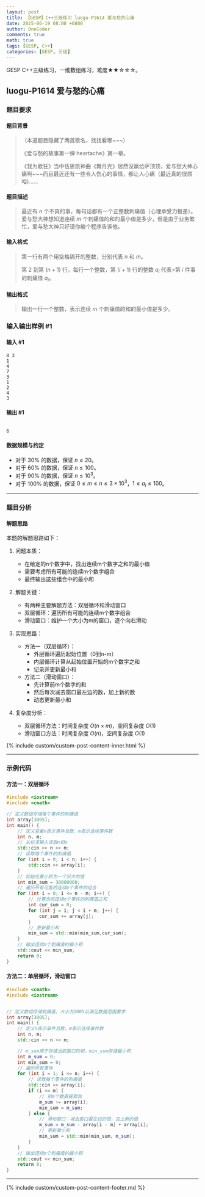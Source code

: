 ```yaml
---
layout: post
title: 【GESP】C++三级练习 luogu-P1614 爱与愁的心痛
date: 2025-06-19 08:00 +0800
author: OneCoder
comments: true
math: true
tags: [GESP, C++]
categories: [GESP, 三级]
---
```

GESP C++三级练习，一维数组练习，难度★★☆☆☆。

<!--more-->

## luogu-P1614 爱与愁的心痛

### 题目要求

#### 题目背景

>（本道题目隐藏了两首歌名，找找看哪~~~）
>
>《爱与愁的故事第一弹·heartache》第一章。
>
>《我为歌狂》当中伍思凯神曲《舞月光》居然没赢给萨顶顶，爱与愁大神心痛啊~~~而且最近还有一些令人伤心的事情，都让人心痛（最近真的很烦哈)……

#### 题目描述

>最近有 $n$ 个不爽的事，每句话都有一个正整数刺痛值（心理承受力极差）。爱与愁大神想知道连续 $m$ 个刺痛值的和的最小值是多少，但是由于业务繁忙，爱与愁大神只好请你编个程序告诉他。

#### 输入格式

>第一行有两个用空格隔开的整数，分别代表 $n$ 和 $m$。
>
>第 $2$ 到第 $(n + 1)$ 行，每行一个整数，第 $(i + 1)$ 行的整数 $a_i$ 代表>第 $i$ 件事的刺痛值 $a_i$。

#### 输出格式

>输出一行一个整数，表示连续 $m$ 个刺痛值的和的最小值是多少。

### 输入输出样例 #1

#### 输入 #1

```plaintext
8 3
1
4
7
3
1
2
4
3
```

#### 输出 #1

```plaintext

6
```

#### 数据规模与约定

- 对于 $30\%$ 的数据，保证 $n \leq 20$。
- 对于 $60\%$ 的数据，保证 $n \leq 100$。
- 对于 $90\%$ 的数据，保证 $n \leq 10^3$。
- 对于 $100\%$ 的数据，保证 $0 \leq m \leq n \leq 3 \times 10^3$，$1 \leq a_i \leq 100$。

---

### 题目分析

#### 解题思路

本题的解题思路如下：

1. 问题本质：
   - 在给定的n个数字中，找出连续m个数字之和的最小值
   - 需要考虑所有可能的连续m个数字组合
   - 最终输出这些组合中的最小和

2. 解题关键：
   - 有两种主要解题方法：双层循环和滑动窗口
   - 双层循环：遍历所有可能的连续m个数字组合
   - 滑动窗口：维护一个大小为m的窗口，逐个向右滑动

3. 实现思路：
   - 方法一（双层循环）：
     - 外层循环遍历起始位置（0到n-m）
     - 内层循环计算从起始位置开始的m个数字之和
     - 记录并更新最小和
   - 方法二（滑动窗口）：
     - 先计算前m个数字的和
     - 然后每次减去窗口最左边的数，加上新的数
     - 动态更新最小和

4. 复杂度分析：
   - 双层循环方法：时间复杂度 $O(n×m)$，空间复杂度 $O(1)$
   - 滑动窗口方法：时间复杂度 $O(n)$，空间复杂度 $O(1)$

{% include custom/custom-post-content-inner.html %}

---

### 示例代码

#### 方法一：双层循环

```cpp
#include <iostream>
#include <cmath>

// 定义数组存储每个事件的刺痛值
int array[3005];
int main() {
    // 定义变量n表示事件总数，m表示连续事件数
    int n, m;
    // 从标准输入读取n和m
    std::cin >> n >> m;
    // 读取每个事件的刺痛值
    for (int i = 0; i < n; i++) {
        std::cin >> array[i];
    }
    // 初始化最小和为一个较大的值
    int min_sum = 30000000;
    // 遍历所有可能的连续m个事件的组合
    for (int i = 0; i <= n - m; i++) {
        // 计算当前连续m个事件的刺痛值之和
        int cur_sum = 0;
        for (int j = i; j < i + m; j++) {
            cur_sum += array[j];
        }
        // 更新最小和
        min_sum = std::min(min_sum,cur_sum);
    }
    // 输出连续m个刺痛值的最小和
    std::cout << min_sum;
    return 0;
}                
```

#### 方法二：单层循环，滑动窗口

```cpp
#include <cmath>
#include <iostream>


// 定义数组存储刺痛值，大小为3005以满足数据范围要求
int array[3005];
int main() {
    // 定义n表示事件总数，m表示连续事件数
    int n, m;
    std::cin >> n >> m;

    // m_sum用于存储当前窗口的和，min_sum存储最小和
    int m_sum = 0;
    int min_sum = 0;
    // 遍历所有事件
    for (int i = 1; i <= n; i++) {
        // 读取每个事件的刺痛值
        std::cin >> array[i];
        if (i <= m) {
            // 前m个数直接累加
            m_sum += array[i];
            min_sum = m_sum;
        } else {
            // 滑动窗口：减去窗口最左边的值，加上新的值
            m_sum = m_sum - array[i - m] + array[i];
            // 更新最小和
            min_sum = std::min(min_sum, m_sum);
        }
    }
    // 输出连续m个刺痛值的最小和
    std::cout << min_sum;
    return 0;
}
```

---

{% include custom/custom-post-content-footer.md %}
